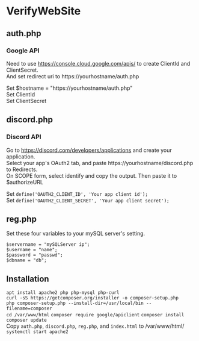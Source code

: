# VerifyWebSite

## auth.php

### Google API
Need to use https://console.cloud.google.com/apis/ to create ClientId and ClientSecret.  
And set redirect uri to https://yourhostname/auth.php  

Set $hostname = "https://yourhostname/auth.php"  
Set ClientId  
Set ClientSecret  

## discord.php

### Discord API
Go to https://discord.com/developers/applications and create your application.  
Select your app's OAuth2 tab, and paste https://yourhostname/discord.php to Redirects.  
On SCOPE form, select identify and copy the output. Then paste it to $authorizeURL  

Set ```define('OAUTH2_CLIENT_ID', 'Your app client id');```  
Set ```define('OAUTH2_CLIENT_SECRET', 'Your app client secret');```  

## reg.php
Set these four variables to your mySQL server's setting.  
```
$servername = "mySQLServer ip";
$username = "name";
$password = "passwd";
$dbname = "db";
```

## Installation
```apt install apache2 php php-mysql php-curl```  
```curl -sS https://getcomposer.org/installer -o composer-setup.php```  
```php composer-setup.php --install-dir=/usr/local/bin --filename=composer```  
```cd /var/www/html```
```composer require google/apiclient```
```composer install```
```composer update```  
Copy ```auth.php```, ```discord.php```, ```reg.php```, and ```index.html``` to /var/www/html/  
```systemctl start apache2```

